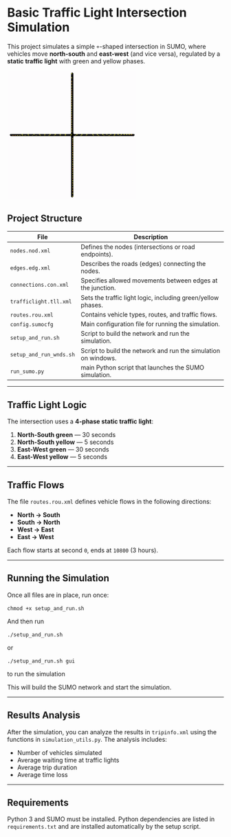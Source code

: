 # Basic Traffic Light Intersection Simulation

This project simulates a simple `+`-shaped intersection in SUMO, where vehicles move **north-south** and **east-west** (and vice versa), regulated by a **static traffic light** with green and yellow phases.

<img src="../assets/simple_intersection.gif" width="300"/>

## Project Structure

| File                   | Description                                               |
|------------------------|-----------------------------------------------------------|
| `nodes.nod.xml`        | Defines the nodes (intersections or road endpoints).      |
| `edges.edg.xml`        | Describes the roads (edges) connecting the nodes.         |
| `connections.con.xml`  | Specifies allowed movements between edges at the junction.|
| `trafficlight.tll.xml` | Sets the traffic light logic, including green/yellow phases.|
| `routes.rou.xml`       | Contains vehicle types, routes, and traffic flows.        |
| `config.sumocfg`       | Main configuration file for running the simulation.       |
| `setup_and_run.sh`     | Script to build the network and run the simulation.    
| `setup_and_run_wnds.sh`| Script to build the network and run the simulation on windows.|
| `run_sumo.py`          | main Python script that launches the SUMO simulation.     |

---

## Traffic Light Logic

The intersection uses a **4-phase static traffic light**:

1. **North-South green** — 30 seconds  
2. **North-South yellow** — 5 seconds  
3. **East-West green** — 30 seconds  
4. **East-West yellow** — 5 seconds  

---

## Traffic Flows

The file `routes.rou.xml` defines vehicle flows in the following directions:

- **North → South**
- **South → North**
- **West → East**
- **East → West**

Each flow starts at second `0`, ends at `10800` (3 hours).

---

## Running the Simulation

Once all files are in place, run once:

```
chmod +x setup_and_run.sh
```

And then run
```
./setup_and_run.sh
```
or
```
./setup_and_run.sh gui
```
to run the simulation

This will build the SUMO network and start the simulation.

---

## Results Analysis

After the simulation, you can analyze the results in `tripinfo.xml` using the functions in `simulation_utils.py`. The analysis includes:

- Number of vehicles simulated
- Average waiting time at traffic lights
- Average trip duration
- Average time loss

---

## Requirements

Python 3 and SUMO must be installed. Python dependencies are listed in `requirements.txt` and are installed automatically by the setup script.

